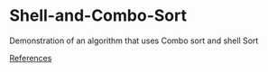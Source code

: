 # Shell-and-Combo-Sort
 Demonstration of an algorithm that uses Combo sort and shell Sort

[References](https://en.wikipedia.org/wiki/Sorting_algorithm)
